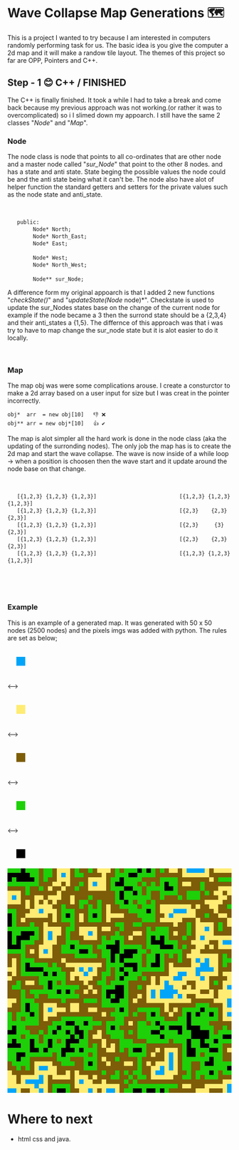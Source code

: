 # Wave Collapse Map Generations 🗺

This is a project I wanted to try because I am interested in computers randomly performing task for us. The basic idea is you give the computer a 2d map and it will make a randow tile layout. The themes of this project so far are OPP, Pointers and C++.

## Step - 1 😊 C++ / FINISHED 
The C++ is finally finished. It took a while I had to take a break and come back because my previous approach was not working.(or rather it was to overcomplicated) so i 
I slimed down my appoarch. I still have the same 2 classes "*Node*" and "*Map*". 

### Node
 The node class is node that points to all co-ordinates that are other node and a master node called "*sur_Node*" that point to the other 8 nodes. and has a state and 
anti state. State beging the possible values the node could be and the anti state being what it can't be. The node also have alot of helper function the standard 
getters and setters for the private values such as the node state and anti_state. 

</br>

```
   public:
        Node* North;
        Node* North_East;
        Node* East;
        
        Node* West;
        Node* North_West;

        Node** sur_Node;
```

  A difference form my original appoarch is that I added 2 new functions "*checkState()*" and "*updateState(Node* node)*". Checkstate is used to update the sur_Nodes
states base on the change of the current node for example if the node became a 3 then the surrond state should be a {2,3,4} and their anti_states a {1,5}. 
The differnce of this approach was that i was try to have to map change the sur_node state but it is alot easier to do it locally.

</br>

### Map
  The map obj was were some complications arouse. I create a consturctor to make a 2d array based on a user input for size but I was creat in the pointer incorrectly.</br>
  ```
  obj*  arr  = new obj[10]   👎 ❌ 
  obj** arr = new obj*[10]   👍 ✔
  ```
  The map is alot simpler all the hard work is done in the node class (aka the updating of the surronding nodes). The only job the map has is to create the 2d map and start the wave collapse. The wave is now inside of a while loop -> when a position is choosen then the wave start and it update around the node base on that change.
  
</br>

```
   [{1,2,3} {1,2,3} {1,2,3}]                          [{1,2,3} {1,2,3} {1,2,3}]
   [{1,2,3} {1,2,3} {1,2,3}]                          [{2,3}    {2,3}    {2,3}]  
   [{1,2,3} {1,2,3} {1,2,3}]                          [{2,3}     {3}     {2,3}]  
   [{1,2,3} {1,2,3} {1,2,3}]                          [{2,3}    {2,3}    {2,3}]  
   [{1,2,3} {1,2,3} {1,2,3}]                          [{1,2,3} {1,2,3} {1,2,3}]
   
```

</br>
</br>
</hr>

### Example 
  This is an example of a generated map. It was generated with 50 x 50 nodes (2500 nodes) and the pixels imgs was added with python. The rules are set as below;
<div style = "width: 100%;">
  <img src= "./scr_python/data/1.png" style = "display: inline-block; padding: 20px;">
  <p><--></p>
  <img src= "./scr_python/data/2.png" style = "display: inline-block; padding: 20px;">
  <p><--></p>
  <img src= "./scr_python/data/3.png" style = "display: inline-block; padding: 20px;">
  <p><--></p>
  <img src= "./scr_python/data/4.png" style = "display: inline-block; padding: 20px;">
  <p><--></p>  
  <img src= "./scr_python/data/5.png" style = "display: inline-block; padding: 20px;">
</div>

<img src = "./scr_python/data/50x50.jpg"/>

# Where to next
- html css and java.

